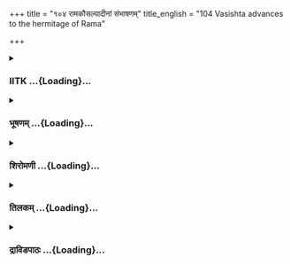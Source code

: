 +++
title = "१०४ रामकौसल्यादीनां संभाषणम्"
title_english = "104 Vasishta advances to the hermitage of Rama"

+++
<div caption="श्रीराम-हरिसीताराममूर्ति-घनपाठिभ्यां वचनम्" class="audioEmbed" src="https://archive.org/download/Ramayana-recitation-Sriram-harisItArAmamUrti-Ghanapaati-v2/Kanda_2/Kanda_2_AYK-104-Rama_Kousalya_Deenam_Sambhashanam_.mp3"></div>

<div class="js_include collapsed" newlevelforh1="3" title="IITK" unfilled url="/purANam/rAmAyaNam/audIchya-pAThaH/iitk/2_ayodhyAkANDam/07-rAma-darshanam/104_rAmakausalyAdInAM_saMbhAShaNam.md">
<details><summary><h3>IITK ...{Loading}...</h3></summary>

Bharata beseeches Rama repeatedly -- Rama justifies his obedience to his
father's command.



#### श्लोकः
##### मूलम्
तं तु रामस् समाश्वास्य भ्रातरं गुरवत्सलम्।  
लक्ष्मणेन सह भ्रात्रा प्रष्टुं समुपचक्रमे॥2.104.1॥

##### शब्दार्थः
भ्रात्रा brother, लक्ष्मणेन सह along with Lakshmana, रामः Rama, गुरुवत्सलम् to one devoted to elders, भ्रातरम् to brother, तम् that Bharata, समाश्वास्य having consoled, प्रष्टुम् to question,  समुपचक्रमे commenced.

##### आङ्ग्लानुवादः
Rama with his brother Lakshmana having consoled Bharata who is ever devoted to elders began to questionः



#### श्लोकः
##### मूलम्
किमेतदिच्छेयमहं श्रोतुं प्रव्याहृतं त्वया।  
यस्मात्त्वमागतो देशमिमं चीरजटाजिनः॥2.104.2॥

##### शब्दार्थः
त्वम् you, चीरजटाजिनः wearing barkrobes, matted locks and antelope skin, यस्मात् for what reason, इमं देशम् to this region, आगतः have come, एतत् किम् what is it, त्वया by you, प्रव्याहृतम् being related, अहम् I, श्रोतुम् to hear, इच्छेयम् I desire.

##### आङ्ग्लानुवादः
I want to hear what brought you to this region with your barkrobes, matted locks and antelope skin.



#### श्लोकः
##### मूलम्
यन्निमित्तमिमं देशं कृष्णाजिनजटाधरः।  
हित्वा राज्यं प्रविष्टस्त्वं तत्सर्वं वक्तुमर्हसि॥2.104.3॥

##### शब्दार्थः
त्वम् you, राज्यम् kingdom, हित्वा leaving, कृष्णाजिनजटाधरः wearing deer skin and matted hair, किन्निमित्तम् for what reason, इमं देशम् this region, प्रविष्टः have entered, तत् that, सर्वम् everything, वक्तुम् to tell, अर्हसि behoves you.

##### आङ्ग्लानुवादः
What made you come to this region, leaving the kingdom and wearing deer skin and matted hair? You should tell me everything.



#### श्लोकः
##### मूलम्
इत्युक्तः कैकयीपुत्रः काकुत्स्थेन महात्मना।  
प्रगृह्य बलवद्भूयः प्राञ्जलिर्वाक्यमब्रवीत्॥2.104.4॥

##### शब्दार्थः
महात्मना by the magnanimous, काकुत्स्थेन by Rama, इति thus, उक्तः uttered, कैकयीपुत्रः son of Kaikeyi, Bharata, प्राञ्जलिः joining the palms in reverence, भूयः again, बलवत् strongly, प्रगृह्य holding, वाक्यम् this statement, अब्रवीत् said.

##### आङ्ग्लानुवादः
Thus enquired by the magnanimous Rama, Bharata, joining his palms tightly, repliedः



#### श्लोकः
##### मूलम्
आर्यं तातः परित्यज्य कृत्वा कर्म सुदुष्करम्।  
गतः स्वर्ग महाबाहुः पुत्रशोकाभिपीडितः॥2.104.5॥

##### शब्दार्थः
महाबाहुः mightyarmed, तातः father, आर्यं my esteemed brother, परित्यज्य having abandoned, सुदुष्करम् impossible to perform, कर्म task, कृत्वा having done, पुत्रशोकाभिपीडितः tortured by the grief due to separation from his son, स्वर्गम् heaven, गतः went.

##### आङ्ग्लानुवादः
O my revered sire our mighty father, having performed an impossible task of banishing you to the forest, and tortured by grief due to separation from his son, went to heaven.



#### श्लोकः
##### मूलम्
स्त्रिया नियुक्तः कैकेय्या मम मात्रा परन्तप।  
चकारसा महत्पापमिदमात्मयशोहरम्॥2.104.6॥

##### शब्दार्थः
परन्तप O tormentor of enemies, Rama, मम my, मात्रा mother, स्त्रिया woman, कैकेय्या by  
Kaikeyi, नियुक्तः instigated, आत्मयशोहरम् destroying his reputation, सुमहत् great, इदं पापम् this sin, चकार commited.

##### आङ्ग्लानुवादः
O Rama, tormentor of enemies having been instigated by a woman, my mother  
Kaikeyi, committed this great sin of destroying his (Dasaratha's) reputation.



#### श्लोकः
##### मूलम्
सा राज्यफलमप्राप्य विधवा शोककर्शिता।  
पतिष्यति महाघोरे निरये जननी मम॥2.104.7॥

##### शब्दार्थः
मम my, जननी mother, सा that lady, राज्यफलम् fruit of kingodm, अप्राप्य without acquiring, विधवा widow, शोककर्शिता formented with grief, महाघोरे dreadful, निरये hell, पतिष्यति will fall.

##### आङ्ग्लानुवादः
My mother, formented with grief and with the fruit of the kingdom forfeited, and cursed with widowhood, will fall into the dreadful hell.



#### श्लोकः
##### मूलम्
तस्य मे दासभूतस्य प्रसादं कर्तुमर्हसि।  
अभिषिञ्चस्व चाद्येव राज्येन मघवानिव॥2.104.8॥

##### शब्दार्थः
तस्य such, दासभूतस्य servant I am, मे to me, प्रसादम् favour, कर्तुम् to do, अर्हसि behoves you, अद्येव now itself, मघवानिव like Indra, राज्येन in the kingdom, अभिषिञ्चस्व be coronated.

##### आङ्ग्लानुवादः
It behoves you to grant  me a favour. I am like your servant. Now get yourself coronated in the kingdom like Indra.



#### श्लोकः
##### मूलम्
इमाः प्रकृतयस् सर्वा विधवा मातरश्च याः।  
त्वत्सकाशमनुप्राप्ता प्रसादं कर्तुमर्हसि॥2.104.9॥

##### शब्दार्थः
इमाः these, सर्वाः all, प्रकृतयः subjects, विधवाः widows, मातरश्च those mothers, त्वत्सकाशम्  
to your proximity, अनुप्राप्ताः have reached, प्रसादम् favour, कर्तुम् to do, अर्हसि behoves you.

##### आङ्ग्लानुवादः
All these subjects and your widowed mothers have come to you. It behoves you to grant them this favour.



#### श्लोकः
##### मूलम्
तदानुपूर्व्या युक्तं च युक्तं चात्मनि मानद।  
राज्यं प्राप्नुहि धर्मेण सकामान्सुहृदः कुरु॥2.104.10॥

##### शब्दार्थः
मानद O bestower of honour, तत् for that reason, आनुपूर्व्या by succession, युक्तम् appropriate, आत्मनि in you, युक्तं च is appropriate, राज्यम् kingdom, धर्मेण righteously, प्राप्नुहि you may obtain, सुहृदः friends, सकामान् having fulfilled their desire, कुरु make them.

##### आङ्ग्लानुवादः
O bestower of honour by the law of primogeniture and as a worthy successor it is appropriate that you should accept the kingdom righteously and fulfil the desire of your friends.



#### श्लोकः
##### मूलम्
भवत्वविधवा भूमिस् समग्रा पतिना त्वया।  
शशिना विमलेनेव शारदी रजनी यथा॥2.104.11॥

##### शब्दार्थः
समग्रा this entire, भूमिः earth, शारदी relating to autumn, रजनी यथा like night, पतिना as lord, त्वया by you, विमलेन by the immaculate, शशिना इव like the Moon, अविधवा भवतु let it be a widow no more.

##### आङ्ग्लानुवादः
Like an autumnal night with the immaculate Moon, let this entire earth cease to be a widow by securing you as her lord.



#### श्लोकः
##### मूलम्
एभिश्च सचिवैस्सार्धं शिरसा याचितो मया।  
भ्रातु शिष्यस्य दासस्य प्रसादं कर्तुमर्हसि॥2.104.12॥

##### शब्दार्थः
एभिः by these, सचिवैः सार्धम् with ministers, मया by me, शिरसा with head bowed down, याचितः has been besought, भ्रातुः of a brother, शिष्यस्य of a disciple, दासस्य of a slave, प्रसादम् favour, कर्तुम् to do, अर्हसि it behoves you.

##### आङ्ग्लानुवादः
With my head bowed down, I beseech you along with all these ministers to show favour to me who is your brother, disciple and slave.



#### श्लोकः
##### मूलम्
तदिदं शाश्वतं पित्र्यं सर्वं प्रकृतिमण्डलम्।  
पूजितं पुरुषव्याघ्र नातिक्रमितुमर्हसि॥2.104.13॥

##### शब्दार्थः
पुरुषव्याघ्रः O best among men, तत् for that reason, शाश्वतम् eternal, पित्र्यम् hereditary, पूजितम् venerable, सर्वम् entire, इदम् this order, प्रकृतिमण्डलम् the whole order of subjects, अतिक्रमितुम् to transgress, न अर्हति it does not behove you.

##### आङ्ग्लानुवादः
O best among men, it does not behove you to transgress the prayers of the whole order of subjects and ministers to assume this hereditary and perpetual order.



#### श्लोकः
##### मूलम्
एवमुक्त्वा महाबाहुस् सबाष्पः कैकयीसुतः।  
रामस्य शिरसा पादौ जग्राहभरतः पुनः॥2.104.14॥

##### शब्दार्थः
महाबाहुः mightyarmed, कैकयीसुतः Kaikeyi's son, Bharata, एवम् in this way, उक्त्वा having said, सबाष्पः with tearful eyes, रामस्य Rama's, पादौ feet, पुनः again, विधिवत् in accordance with tradition, शिरसा with his head, जग्राह grasped.

##### आङ्ग्लानुवादः
Having said thus, the mightyarmed Bharata, in accordance with tradition, grasped with tearful eyes the feet of Rama again with his head.



#### श्लोकः
##### मूलम्
तं मत्तमिव मातङ्गं निःश्वसन्तं पुन पुनः।  
भ्रातरं भरतं रामः परिष्वज्येदमब्रवीत्॥2.104.15॥

##### शब्दार्थः
रामः Rama, पुनः पुनः repeatedly, निःश्वसन्तम् heaving sighs, मत्तम् in rut, मातङ्गम् इव  resembling an elephant, भ्रातरम् brother, तं भरतम् that Bharata, परिष्वज्य embracing, इदम् this word, अब्रवीत् said.

##### आङ्ग्लानुवादः
Rama embraced his brother Bharata who repeatedly heaved sighs and resembled an  
elephant in rut, and saidः



#### श्लोकः
##### मूलम्
कुलीनःसत्त्वसम्पन्नस्तेजस्वी चरितव्रतः।  
राज्यहेतोः कथं पापमाचरेत्त्वद्विधो जनः॥2.104.16॥

##### शब्दार्थः
कुलीनः a man of noble birth, सत्वसम्पन्नः endowed with energy, तेजस्वी powerful, चरितव्रतः  
adherent to one's vows, त्वद्विधः like you, जनः a man, राज्यहेतोः for the sake of kingdom, पापम् sin, कथम् how, आचरेत् will commit?

##### आङ्ग्लानुवादः
How can a man like you, born of a noble race, endowed with energy, powerful and adherent to vows, commit a sin for the sake of a kingdom?



#### श्लोकः
##### मूलम्
न दोषं त्वयि पश्यामि सूक्ष्ममप्यरिसूदन।  
न चापि जननीं बाल्यात्त्वं विगर्हितुमर्हसि॥2.104.17॥

##### शब्दार्थः
अरिसूदन O destroyer of enemies, त्वयि in you, सूक्ष्ममपि slightest, दोषम् fault, न पश्यामि I do not find, त्वम् you, बाल्यात् out of childishness, जननीं your mother, विगर्हितुम् to reproach, नार्हसि चापि does not behove you.

##### आङ्ग्लानुवादः
O destroyer of enemies, I do not find even slightest fault with you. Like a child, it does not behove you to reproach your mother.



#### श्लोकः
##### मूलम्
कामकारो महाप्राज्ञ गुरूणां सर्वदाऽनघ।  
उपपन्नेषु दारेषु पुत्रेषु च विधीयते॥2.104.18॥

##### शब्दार्थः
महाप्राज्ञ sagacious, अनघ sinless, गुरूणाम् of elders, उपपन्नेषु when married, दारेषु in relation to their wives, पुत्रेषु च also sons, सर्वदा always, कामकारः acting at will, विधीयते is laid down.

##### आङ्ग्लानुवादः
O sagacious and sinless one, it is laid down (in sastras) that elders when married can always act at their free will towards their wives and sons.



#### श्लोकः
##### मूलम्
वयमस्य यथा लोके सङ्ख्याताः सौम्य साधुभिः।  
भार्याः पुत्राश्च शिष्याश्च त्वमनुज्ञातुमर्हसि॥2.104.19॥

##### शब्दार्थः
सौम्य O handsome one, लोके in this world, भार्याः wives, पुत्राश्च sons, शिष्याश्च disciples, साधुभिः by virtuous men, यथा as, संख्याताः have been treated, वयम् we, अस्य for this (king Dasaratha, etc), त्वं you, अनुज्ञातुं to permit, अर्हसि it behoves you.

##### आङ्ग्लानुवादः
O handsome one, you should treat us the way the virtuous treat their wives, sons and disciples in this world.



#### श्लोकः
##### मूलम्
वने वा चीरवसनं सौम्य कृष्णाजिनाम्बरम्।  
राज्ये वाऽपि महाराजो मां वासयितुमीश्वरः॥2.104.20॥

##### शब्दार्थः
सौम्य O handsome one, चीरवसनम् dressed in bark robes, कृष्णाजिनाम्बरम् with antelope skin as garment, माम् me, महाराजः the maharaja (Dasaratha), वने वा either in the forest, राज्ये वापि or in the kingdom, वासयितुम् to accommodate me,  ईश्वरः is competent.

##### आङ्ग्लानुवादः
O handsome one, king Dasaratha is alone competent to accommodate me in the forest wearing bark robes and antelope skin as garment or install me in the kingdom.



#### श्लोकः
##### मूलम्
यावत पितरि धर्मज्ञे गौरवं लोकसत्कृतम्।  
तावद्धर्मभृतां श्रेष्ठ जनन्यामपि गौरवम्॥2.104.21॥

##### शब्दार्थः
धर्मभृताम् among the protectors of righteousness, श्रेष्ठ best, धर्मज्ञे conversant with the ways of righteousness, पितरि in father, लोकसत्कृतम् revered by the world, यावत् how much, गौरवम् honour, जनन्यामपि even for mother, तावत् that much, गौरवम् honour, should be shown.

##### आङ्ग्लानुवादः
O best among the protectors of righteousness the honour shown to our father who is conversant with the ways of righteousness and much revered by the world ought to be shown towards our mother also.



#### श्लोकः
##### मूलम्
एताभ्यां धर्मशीलाभ्यां वनं गच्छेति राघव।  
मातापितृभ्यामुक्तोऽहं कथमन्यत्समाचरे॥2.104.22॥

##### शब्दार्थः
राघव O Bharata, धर्मशीलाभ्याम् of righteous conduct, एताभ्याम् by these two, मातापितृभ्याम् by the father and mother, वनम् to forest, गच्छ go, इति thus, उक्तः having been told, अहम् I, अन्यत् other than this, कथम् how, समाचरेत् can act?

##### आङ्ग्लानुवादः
O Bharata, I have been commanded by our righteous father and mother to go to the forest. How can any one act otherwise?



#### श्लोकः
##### मूलम्
त्वया राज्यमयोध्यायां प्राप्तव्यं लोकसत्कृतम्।  
वस्तव्यं दण्डकारण्ये मया वल्कलवाससा॥2.104.23॥

##### शब्दार्थः
त्वया by you, अयोध्यायाम् in Ayodhya, लोकसत्कृतम् honoured by the the world, राज्यम् kingdom, प्राप्तव्यम् is to be obtained, मया by me, वल्कलवाससा with barkrobes as garments, दण्डकारण्ये in Dandaka forest, वस्तव्यम् I must live.

##### आङ्ग्लानुवादः
You shall rule the kingdom wellhonoured by the people in Ayodhya and I shall live in Dandaka forest wearing bark as garments.



#### श्लोकः
##### मूलम्
एवं कृत्वा महाराजो विभागं लोकसन्निधौ।  
व्यादिश्य च महातेजा दिवं दशरथो गतः॥2.104.24॥

##### शब्दार्थः
महाराजः great king, महातेजाः of great splendour, दशरथः Dasaratha, लोकसन्निधौ in the presence of people, एवम् in this way, विभागम् apportionment, कृत्वा having  made, व्यादिश्य च having commanded, दिवम् to heaven, गतः went.

##### आङ्ग्लानुवादः
The maharja of great radiance made this division in the presence of people and after commanding thus, ascended heaven.



#### श्लोकः
##### मूलम्
स च प्रमाणं धर्मात्मा राजा लोकगुरुस्तव।  
पित्रा दत्तं यथाभागमुपभोक्तुं त्वमर्हसि॥2.104.25॥

##### शब्दार्थः
धर्मात्मा righteous, लोकगुरुः revered by the world, सः राजा that king, तव your, प्रमाणम्  
proclamation, त्वम् you, पित्रा by father, दत्तम् bestowed, यथाभागम् that portion, उपभोक्तुम् to enjoy, अर्हसि behoves you.

##### आङ्ग्लानुवादः
The proclamation of that righteous king revered by the world shall be your guide. You  
should enjoy that portion bestowed by father.



#### श्लोकः
##### मूलम्
चतुर्दश समास्सौम्य दण्डकारण्यमाश्रितः।  
उपभोक्ष्ये त्वहं दत्तं भागं पित्रा महात्मना॥2.104.26॥

##### शब्दार्थः
सौम्य O handsome one, अहं तु as for myself, चतुर्दश fourteen, समाः years, दण्डकारण्यम् Dandaka forest, आश्रितः taking refuge, महात्मना magnanimous, पित्रा by father, दत्तम् bestowed, भागम् portion, उपभोक्ष्ये I will enjoy.

##### आङ्ग्लानुवादः
O handsome one, as for myself, I shall enjoy the portion bestowed on me by my magnanimous father and shall take refuge in the Dandaka forest for fourteen years.



#### श्लोकः
##### मूलम्
यदब्रवीन्मां नरलोकसत्कृतः पिता महात्मा विबुधाधिपोपमः।  
तदेव मन्ये परमात्मनो हितं न सर्वलोकेश्वर भावमप्ययम्॥2.104.27॥

##### शब्दार्थः
नरलोकसत्कृतः honoured by the men of the world, पिता father, महात्मा highsouled, विबुधाधिपोपमः equal to the king of the gods, यत् whatever, अब्रवीत् said, माम् to me, तदेव that only, परमात्मनः the ulitimate, हितं good, मन्ये I regard it, सर्वलोकेश्वरः the will of the lord of all the worlds, भावमप्ययम् न should not be allowed to vanish.

##### आङ्ग्लानुवादः
I think what my great father, who is honoured by all men, and an equal to Indra, ordered is for my highest welfare. The will of the overlord of the world should not be done away with.  

#### समाप्तिः
 श्रीमद्रामायणे वाल्मीकीय आदिकाव्ये अयोध्याकाण्डे चतुरुत्तरशततमस्सर्गः॥  
Thus ends the one hundredfourth sarga in Ayodhyakanda of the holy Ramayana, the first epic composed by sage Valmiki.

</details>
</div>
<div class="js_include collapsed" newlevelforh1="3" title="भूषणम्" unfilled url="/purANam/rAmAyaNam/audIchya-pAThaH/TIkA/bhUShaNa_iitk/2_ayodhyAkANDam/07-rAma-darshanam/104_rAmakausalyAdInAM_saMbhAShaNam.md">
<details><summary><h3>भूषणम् ...{Loading}...</h3></summary>



तं तु रामः समाज्ञाय भ्रातरं गुरुवत्सलम् ।  

लक्ष्मणेन सह भ्रात्रा प्रष्टुं समुपचक्रमे  ॥  २।१०४।१  ॥   

अथ रामभरतयोरुक्तिप्रत्युक्ती चतुरुत्तरशततमे--तं त्वित्यादिना ।
गुरुवत्सलं गुरौ स्वस्मिन् भक्तम्, समाज्ञाय ज्ञात्वा
प्राप्तराज्यपरित्यागेन जटावल्कल धारणादिना च स्वस्मिन् भक्तियुक्तं
ज्ञात्वेत्यर्थः । समाश्वास्येति पाठे--प्रियवचनादिभिः
सम्यगाश्वास्येत्यर्थः  ॥  २।१०४।१  ॥   

  

किमेतदिच्छेयमहं श्रोतुं प्रव्याहृतं त्वया ।  

यस्मात्त्वमागतो देशमिमं चीरजटाजिनी  ॥  २।१०४।२  ॥   

यस्मात् कारणात् त्वं चीरजटाजिनी सन् इमं देशमागतः एतत् एतत्कारणं किम् ?
अहं त्वया प्रव्याहृतं श्रोतुमिच्छेदयं श्रोतुमिच्छामि, न तु ऊहेयेति भावः
 ॥  २।१०४।२  ॥   

  

किं निमित्तमिमं देशं कृष्णाजिनजटाधरः ।  

हित्वा राज्यं प्रविष्टस्त्वं तत्सर्वं वक्तुमर्हसि  ॥  २।१०४।३  ॥   

इत्युक्तः कैकयीपुत्रः काकुत्स्थेन महात्मना ।  

प्रगृह्य बलवद्भूयः प्राञ्जलिर्वाक्यमब्रवीत्  ॥  २।१०४।४  ॥   

एवमुक्तेपि शोकेन तूष्णीं स्थितं पुनः पृच्छति--किं
निमित्तमित्यादिश्लोकद्वयेन । काकुत्स्थेन बलवत्प्रगृह्य गाढं परिष्वज्य
तत्सर्वं वक्तुमर्हसीति भूय उक्तः कैकयीपुत्रः
प्राञ्जलिर्वाक्यमब्रवीदित्यन्वयः  ॥  २।१०४।३४  ॥   

  

आर्य्यं तातः परित्यज्य कृत्वा कर्म सुदुष्करम् ।  

गतः स्वर्गं महाबाहुः पुत्रशोकाभिपीडितः  ॥  २।१०४।५  ॥   

आर्यमिति । सुदुष्करं कर्म कृत्वा ज्येष्ठार्हं राज्यं स्त्रीनियोगात्
कनिष्ठसात्कृत्येत्यर्थः । आर्यं त्वां परित्यज्य विवास्य  ॥  २।१०४।५  ॥   

  

स्त्रिया नियुक्तः कैकेय्या मम मात्रा परन्तप ।  

चकार सुमहत्पापमिदमात्मयशोहरम्  ॥  २।१०४।६  ॥   

स्त्रियेति । सुमहत्पापं सुपुत्रस्य वने प्रव्राजनरूपम्  ॥  २।१०४।६  ॥   

  

सा राज्यफलमप्राप्य विधवा शोककर्शिता ।  

पतिष्यति महाघोरे निरये जननी मम  ॥  २।१०४।७  ॥   

सा एवंरूपपापप्रेरणकर्त्री  ॥  २।१०४।७  ॥   

  

तस्य मे दासभूतस्य प्रसादं कर्त्तुमर्हसि ।  

अभिषिञ्चस्व चाद्यैव राज्येनप मघवानिव  ॥  २।१०४।८  ॥   

इमाः प्रकृतयः सर्वा विधवा मातरश्च याः ।  

त्वत्सकाशमनुप्राप्ताः प्रसादं कर्त्तुमर्हसि  ॥  २।१०४।९  ॥   

तस्य कैकेयीसम्बन्धात् प्राप्तापवादस्येत्यर्थः । राज्येन हेतुना  ॥ 
२।१०४।८९  ॥   

  

तदानुपूर्व्या युक्तं च युक्तं चात्मनि मानद ।  

राज्यं प्राप्नुहि धर्मेण सकामान् सुहृदः कुरु  ॥  २।१०४।१०  ॥   

आनुपूर्व्या युक्तं ज्येष्ठानुक्रमेण सङ्गतम् आत्मनि युक्तं च । भरणसमर्थे
त्वय्येव प्राप्तम्  ॥  २।१०४।१०  ॥   

  

भवत्वविधवा भूमिः समग्रा पतिना त्वया ।  

शशिना विमलेनेव शारदी रजनी यथा  ॥  २।१०४।११  ॥   

भवत्विति । पतिनेति नाभाव आर्षः । रजनी यथा रजनीव । भूमिः शशिनेव त्वया
अविधवा भवतु  ॥  २।१०४।११  ॥   

  

एभिश्च सचिवैः सार्द्धं शिरसा याचितो मया ।  

भ्रातुः शिष्यस्य दासस्य प्रसादं कर्त्तुमर्हसि  ॥  २।१०४।१२  ॥   

ममैकस्य शोकाश्रुपातमसहमानः कथमेषामश्रूणि सहिष्यत इति मत्वा युद्धाय
संनद्धैरिव रथगजतुरगपदातिभिः सार्द्धमागतो ऽस्मि । सचिवैः मम हि
याचनमुपेक्ष्यमस्मद्राज्यानेर्वाहकैः पूजनीयैः सचिवैर्याचितं
तवानतिक्रमणीयं हि । याचितः ममाग्रतः स्थितिरेवालं तव कार्यकरणाय
किंपुनर्याचनेपि कृते । शिरसा याचितः "शिरसा याचतस्तस्य वचनं न कृतं मया"
इति खलु तव हृदयमनुशेते । मया एतावत्पर्य्यन्तं त्वमेव मां याचित्वा मम
मनोरथं पूरितवानसि । भ्रातुः किमर्थं याचितव्यं तवानुजो न भवामि किम् ।
शिष्यस्य अनुजो भूत्वा भवता सह किमंशभाक् तिष्ठामि मन्त्रसम्बन्धो ऽपि
त्वत्तः खलु । दासस्य शिष्यो भूत्वा क्रयविक्रयार्हो न भवामि किम् अतः
प्रसादं कर्तुमर्हसि उक्तैरमोघैः हेतुभिर्मम याञ्ञां सफलां कुरुष्व  ॥ 
२।१०४।१२  ॥   

  

तदिदं शाश्वतं पित्र्यं सर्वं प्रकृतिमण्डलम् ।  

पूजितं पुरुषव्याघ्र नातिक्रमितुमर्हसि  ॥  २।१०४।१३  ॥   

एभिश्च सचिवैरित्यस्य विवक्षितं दर्शयति--तदिति ।
तत्पुरवर्तनदशायामसन्निहितमिदम्, इदानीं सन्निहितम् ।  

शाश्वतं सनातनम्, परम्पराप्राप्तमिति यावत् । पूजितं पूजार्हम् ।
प्रकृतीनां मन्त्रिपृभृतीनां मण्डलं समूहम् नातिक्रमितुमर्हसि, तद्वचनं
नातिक्रमणीयमित्यर्थः  ॥  २।१०४।१३  ॥   

  

एवमुक्त्वा महाबाहुः सबाष्पः कैकयीसुतः ।  

रामस्य शिरसा पादौ जग्राह विधिवत्पुनः  ॥  २।१०४।१४  ॥   

तं मत्तमिव मातङ्गं निःश्वसन्तं पुनःपुनः ।  

भ्रातरं भरतं रामः परिष्वज्येदमब्रवीत्  ॥  २।१०४।१५  ॥   

एवमिति । महाबाहुः प्रसारितबाहुरिति यातव् । कैकयीसुतः
मातुर्दोषादियमवस्थेति भावः । पुनरिति पूर्वं याचितवान् ततः
शरणागतिमकरोदित्यर्थः  ॥  २।१०४।१४१५  ॥   

  

कुलीनः सत्त्वसम्पन्नस्तेजस्वी चरितव्रतः ।  

राज्यहेतोः कथं पापमाचरेत्त्वद्विधो जनः  ॥  २।१०४।१६  ॥   

कुलीन इति । कुलीनः महाकुलप्रसूतः । सत्त्वसम्पन्नः सत्त्वगुणसम्पन्नः ।
पापं ज्येष्ठविषयप्रातिकूल्यरूपम्  ॥  २।१०४।१६  ॥   

  

न दोषं त्वयि पश्यामि सूक्ष्ममप्यरिसूदन ।  

न चापि जननीं बाल्यात्त्वं विगर्हितुमर्हसि  ॥  २।१०४।१७  ॥   

नेति । बाल्यात् अज्ञानादित्यर्थः  ॥  २।१०४।१७  ॥   

  

कामकारो महाप्राज्ञ गुरूणां सर्वदा ऽनघ ।  

उपपन्नेषु दारेषु पुत्रेषु च विधीयते  ॥  २।१०४।१८  ॥   

कामेति । कामकारः स्वच्छन्दकरणम् । उपपन्नेषु शिष्यदासादिषु  ॥  २।१०४।१८
 ॥   

  

वयमस्य यथा लोके सङ्ख्याताः सौम्य साधुभिः ।  

भार्य्याः पुत्राश्च शिष्याश्च त्वमनु ज्ञातुमर्हसि  ॥  २।१०४।१९  ॥   

वयमिति । लोके भार्यादयः साधुभिर्यथा सङ्ख्याताः नियाम्यत्वेन परिगणिताः,
वयमपि तथा दशरथस्येति त्वं ज्ञातुमर्हसि । अनुर्निरर्थकः  ॥  २।१०४।१९  ॥   

  

वने वा चीरवसनं सौम्य कृष्णाजिनाम्बरम् ।  

राज्ये वापि महाराजो मां वासयितुमीश्वरः  ॥  २।१०४।२०  ॥   

वन इति । चीरं द्रुमवल्कलं वसनमुत्तरीयं यस्यतम् । कृष्णाजिनम् अम्बरम्
अधराम्बरं यस्य तम् । ईश्वरः नियन्ता  ॥  २।१०४।२०  ॥   

  

यावत्पितरि धर्मज्ञे गौरवं लोकसत्कृतम् ।  

तावद्धर्मभृतां श्रेष्ठ जनन्यामपि गौरवम्  ॥  २।१०४।२१  ॥   

यावदिति । पितरि यावत् यत्परिमाणकं गौरवं जनन्यामपि तावत् तत्परिमाणकं
गौरवम्, कर्तव्यमिति शेषः । यत्तच्छब्दाभ्यां "यत्तदेतेभ्यः परिमाणे वतुप्"
इति वतुप्  ॥  २।१०४।२१  ॥   

  

एताभ्यां धर्मशीलाभ्यां वनं गच्छेति राघव ।  

मातापितृभ्यामुक्तो ऽहं कथमन्यत् समाचरे  ॥  २।१०४।२२  ॥   

त्वया राज्यमयोध्यायां प्राप्तव्यं लोकसत्कृतम् ।  

वस्तव्यं दण्डकारण्ये मया वल्कलवाससा  ॥  २।१०४।२३  ॥   

एवं कृत्वा महाराजो विभागं लोकसन्निधौ ।  

व्यादिश्य च महातेजा दिवं दशरथो गतः  ॥  २।१०४।२४  ॥   

फलितमाह--एताभ्यामिति । समाचरे समाचरामि, कथं समाचराणीत्यर्थः  ॥ 
२।१०४।२२२४  ॥   

  

स च प्रमाणं धर्मात्मा राजा लोकगुरुस्तव ।  

पित्रा दत्तं यथाभागमुपभोक्तुं त्वमर्हसि  ॥  २।१०४।२५  ॥   

चतुर्दशसमाः सौम्य दण्डकारण्यमाश्रितः ।  

उपभोक्ष्ये त्वहं दत्तं भागं पित्रा महात्मना  ॥  २।१०४।२६  ॥   

सचेति । पित्रा दत्तं भागं यथा यथावत् उपभोक्तुमित्यन्वयः  ॥  २।१०४।२५२६
 ॥   

  

यदब्रवीन्मां नरलोकसत्कृतः पिता महात्मा विबुधाधिपोपमः ।  

तदेव मन्ये परमात्मनो हितं न सर्वलोकेश्वरभावमप्यहम्  ॥  २।१०४।२७  ॥   

यदिति । परमात्मनो हितम् आत्मनः परं हितम्  ॥  २।१०४।२७  ॥   

स्  

इत्यार्षे श्रीरामायणे वाल्मीकीये आदिकाव्ये श्रीमदयोध्याकाण्डे
चतुरधिकशततमः सर्गः  ॥  १०४  ॥   

इति श्रीगोवि० श्रीरामायणभूषणे पीता० अयोध्याकाण्डव्याख्याने
चतुरुत्तरशततमस्सर्गः  ॥  १०४  ॥   



</details>
</div>
<div class="js_include collapsed" newlevelforh1="3" title="शिरोमणी" unfilled url="/purANam/rAmAyaNam/audIchya-pAThaH/TIkA/shiromaNI_iitk/2_ayodhyAkANDam/07-rAma-darshanam/104_rAmakausalyAdInAM_saMbhAShaNam.md">
<details><summary><h3>शिरोमणी ...{Loading}...</h3></summary>



चोम्मेन्तर्य् फ़ोर् थे सेलेच्तेद् वलुएस् दोएस्न्ऽत् एxइस्त्


</details>
</div>
<div class="js_include collapsed" newlevelforh1="3" title="तिलकम्" unfilled url="/purANam/rAmAyaNam/audIchya-pAThaH/TIkA/tilaka_iitk/2_ayodhyAkANDam/07-rAma-darshanam/104_rAmakausalyAdInAM_saMbhAShaNam.md">
<details><summary><h3>तिलकम् ...{Loading}...</h3></summary>



दशरथस्य दारानित्यन्वयः । तर्षितः साभिलाषः  ॥  २।१०४।१  ॥   

  

तीर्थमवतारमार्गम्  ॥  २।१०४।२,३  ॥   

  

ये ते प्रसिद्धा रामादयो निर्विषयीकृता राज्यान्निष्काशितास्तेषां वने
वसताम् । प्राक्कलनम् बहुव्रीहीरयम् । प्रथमपरिग्रहवत् । तीर्थं
पुण्यतीर्थम् । गङ्गायमुनापरपारभवमिदमेव । ऽप्राक्केवलम्ऽ इति पाठ
आधुनिककल्पितः नापि तत्रार्थसामञ्जस्यमिति कतकः । ऽतत्रापिऽ पाठे
प्राक्परिगृहीमिति शेषः, प्राक्परिगृहीतं तीर्थं जलानयनादिव्यवहारोपयोगी
मार्गः । इदमेवेति केवलं निश्चितमित्यर्थो वक्तुं शक्यः । ऽकेवलं निश्चिते
क्लीबं वाच्यवच्चैककृत्स्नयोःऽ इति  ॥  २।१०४।४,५  ॥   

  

जघन्यं हीनमपि जलाहरणादिकं ते पुत्रः कृतवानथाप्यसौ न गर्हितः ।
कुतस्तत्राहगुणैर्ज्यैष्ठत्वसौभ्रात्रधार्मिकत्वादिभिर्विशिष्टस्य
भ्रातुर्यदर्थरहितं प्रयोजनरहितं तदेव गर्हितं भवति ।
तीर्थस्तुभ्रातुर्यदर्थसहितं प्रयोजनसहितम्, तद्गुणैः प्रयोजनैर्विहितं
कल्पितं तत्सर्वगुणफलकमित्यर्थसहितम् । ऽविहितम्ऽ इति पाठं चाह  ॥  २।१०४।६
 ॥   

  

क्लेशानामनुभूयमानानां तथा यथानुभवमुचितो नेत्यतथोचितस्ते ऽयं पुत्रो
नीचार्हो यो ऽनर्थो दुःखजनकः समाचारो ऽनुष्ठानं यस्मिंस्तत्तथा सज्जं
प्रस्तुतं यथोक्तं कर्म मुञ्चतु । रामस्य प्रत्यावर्तिष्यमाणत्वादति भावः ।
एकः शत्रुघ्स्तु भरतसङ्गादेतत्कर्म न करोत्येवायमपि मुञ्चत्विति अपेरर्थः
 ॥  २।१०४।७  ॥   

  

न्यस्तं रामेण  ॥  २।१०४।८  ॥   

  

स्त्रियः प्रतीति शेषः  ॥  २।१०४।९,१०  ॥   

  

औपयिकमुचितं न भवतीति मन्ये । तत्र हेतुःभुक्तभोगस्येति भुक्ता भोगा येन
तस्य  ॥  २।१०४।११  ॥   

  

चतुरन्तां चतुःसमुद्रावसानाम्  ॥  २।१०४।१२  ॥   

  

क्षोदं पिष्टम्  ॥  २।१०४।१३  ॥   

  

नस्फोटति न स्फुटति न विशीर्णं भवति  ॥  २।१०४।१४  ॥   

  

क्षुतिरित्याद्याश्वासनप्रकारः । सत्या सत्यार्था लौकिकी लोकविदिता
लोकप्रसिद्धा  ॥  २।१०४।१५  ॥   

  

एवं श्रुतिस्त्वित्यादिप्रकारेण  ॥  २।१०४।१६१८  ॥   

  

पृष्ठात्पृष्ठदेशात् ऽपृष्ठं तु चरमं तनोःऽ  ॥  २।१०४।१९  ॥   

  

आसक्तम् भावे निष्ठा । स्नेहासङ्गोपेतम्  ॥  २।१०४।२०  ॥   

  

ववृतिरे वर्तितवत्यः  ॥  २।१०४।२१  ॥   

  

उपसंगृह्य स्पृष्ट्वा  ॥  २।१०४।२२  ॥   

  

वनेत्यादि । वनवासकृतदीनत्वावतीमिति यावत्  ॥  २।१०४।२३,२४  ॥   

  

परिकृष्टं परिमृदितमुत्पलं रक्तोत्पलं ध्वस्तमभिभूतम्  ॥  २।१०४।२५  ॥   

  

ते मुखं प्रेक्ष्य स्थितामिति शेषः । मनसि संक्रान्तो व्यसनारणिसंभवः शोको
ऽग्निराश्रयं गृहमिव काष्ठानीव वा मां दहति । ऽआशयम्ऽ इति पाठे ऽप्याशयो
गृहमेव आशय्यते ऽत्रेति व्युत्पत्तेः  ॥  २।१०४।२६२८  ॥   

  

तत इति । वसिष्ठरामोपवेशनानन्तरं जघन्यं जघनभागं पृष्ठभागमाश्रितः
सन्नुपोपविष्टो बभूवेत्यन्वयः  ॥  २।१०४।२९  ॥   

  

उपोपविष्ट इत्यादि जनाभिप्रायानुभाषणम्  ॥  २।१०४।३०  ॥   

  

किमिति । किं साधु वक्ष्यति वदिष्यतीति योजना  ॥  २।१०४।३१  ॥   

  

त्रयो ऽग्रयः शत्रुघ्नस्याप्राधान्येन परिहरणात्  ॥  २।१०४।३२  ॥   

  

इति श्रीरामाभिरामे श्रीरामीये रामायणतिलके वाल्मीकीय आदिकाव्ये
ऽयोध्याकाण्डे चतुरुत्तरशततमः सर्गः  ॥  २।१०४  ॥   

  

  



</details>
</div>
<div class="js_include collapsed" newlevelforh1="3" title="द्राविडपाठः" unfilled url="/purANam/rAmAyaNam/drAviDapAThaH/2_ayodhyAkANDam/07-rAma-darshanam/104_rAmakausalyAdInAM_saMbhAShaNam.md">
<details><summary><h3>द्राविडपाठः ...{Loading}...</h3></summary>


तं तु रामः समाज्ञाय भ्रातरं गुरुवत्सलम्।  
लक्ष्मणेन सह भ्रात्रा प्रष्टुं समुपचक्रमे ॥ 2.104.1 ॥   
किमेतदिच्छेयमहं श्रोतुं प्रव्याहृतं त्वया।  
यस्मात्त्वमागतो देशमिमं चीरजटाजिनी ॥ 2.104.2 ॥   
किं निमित्तमिमं देशं कृष्णाजिनजटाधरः।  
हित्वा राज्यं प्रविष्टस्त्वं तत्सर्वं वक्तुमर्हसि ॥ 2.104.3 ॥   
इत्युक्तः कैकयीपुत्रः काकुत्स्थेन महात्मना।  
प्रगृह्य बलवद्भूयः प्राञ्जलिर्वाक्यमब्रवीत् ॥ 2.104.4 ॥   
आर्य्यं तातः परित्यज्य कृत्वा कर्म सुदुष्करम्।  
गतः स्वर्गं महाबाहुः पुत्रशोकाभिपीडितः ॥ 2.104.5 ॥   
स्त्रिया नियुक्तः कैकेय्या मम मात्रा परन्तप।  
चकार सुमहत्पापमिदमात्मयशोहरम् ॥ 2.104.6 ॥   
सा राज्यफलमप्राप्य विधवा शोककर्शिता।  
पतिष्यति महाघोरे निरये जननी मम ॥ 2.104.7 ॥   
तस्य मे दासभूतस्य प्रसादं कर्त्तुमर्हसि।  
अभिषिञ्चस्व चाद्यैव राज्येनप मघवानिव ॥ 2.104.8 ॥   
इमाः प्रकृतयः सर्वा विधवा मातरश्च याः।  
त्वत्सकाशमनुप्राप्ताः प्रसादं कर्त्तुमर्हसि ॥ 2.104.9 ॥   
तदानुपूर्व्या युक्तं च युक्तं चात्मनि मानद।  
राज्यं प्राप्नुहि धर्मेण सकामान् सुहृदः कुरु ॥ 2.104.10 ॥   
भवत्वविधवा भूमिः समग्रा पतिना त्वया।  
शशिना विमलेनेव शारदी रजनी यथा ॥ 2.104.11 ॥   
एभिश्च सचिवैः सार्द्धं शिरसा याचितो मया।  
भ्रातुः शिष्यस्य दासस्य प्रसादं कर्त्तुमर्हसि ॥ 2.104.12 ॥   
तदिदं शाश्वतं पित्र्यं सर्वं प्रकृतिमण्डलम्।  
पूजितं पुरुषव्याघ्र नातिक्रमितुमर्हसि ॥ 2.104.13 ॥   
एवमुक्त्वा महाबाहुः सबाष्पः कैकयीसुतः।  
रामस्य शिरसा पादौ जग्राह विधिवत्पुनः ॥ 2.104.14 ॥   
तं मत्तमिव मातङ्गं निःश्वसन्तं पुनःपुनः।  
भ्रातरं भरतं रामः परिष्वज्येदमब्रवीत् ॥ 2.104.15 ॥   
कुलीनः सत्त्वसम्पन्नस्तेजस्वी चरितव्रतः।  
राज्यहेतोः कथं पापमाचरेत्त्वद्विधो जनः ॥ 2.104.16 ॥   
न दोषं त्वयि पश्यामि सूक्ष्ममप्यरिसूदन।  
न चापि जननीं बाल्यात्त्वं विगर्हितुमर्हसि ॥ 2.104.17 ॥   
कामकारो महाप्राज्ञ गुरूणां सर्वदाऽनघ।  
उपपन्नेषु दारेषु पुत्रेषु च विधीयते ॥ 2.104.18 ॥   
वयमस्य यथा लोके सङ्ख्याताः सौम्य साधुभिः।  
भार्य्याः पुत्राश्च शिष्याश्च त्वमनु ज्ञातुमर्हसि ॥ 2.104.19 ॥   
वने वा चीरवसनं सौम्य कृष्णाजिनाम्बरम्।  
राज्ये वापि महाराजो मां वासयितुमीश्वरः ॥ 2.104.20 ॥   
यावत्पितरि धर्मज्ञे गौरवं लोकसत्कृतम्।  
तावद्धर्मभृतां श्रेष्ठ जनन्यामपि गौरवम् ॥ 2.104.21 ॥   
एताभ्यां धर्मशीलाभ्यां वनं गच्छेति राघव।  
मातापितृभ्यामुक्तोऽहं कथमन्यत् समाचरे ॥ 2.104.22 ॥   
त्वया राज्यमयोध्यायां प्राप्तव्यं लोकसत्कृतम्।  
वस्तव्यं दण्डकारण्ये मया वल्कलवाससा ॥ 2.104.23 ॥   
एवं कृत्वा महाराजो विभागं लोकसन्निधौ।  
व्यादिश्य च महातेजा दिवं दशरथो गतः ॥ 2.104.24 ॥   
स च प्रमाणं धर्मात्मा राजा लोकगुरुस्तव।  
पित्रा दत्तं यथाभागमुपभोक्तुं त्वमर्हसि ॥ 2.104.25 ॥   
चतुर्दशसमाः सौम्य दण्डकारण्यमाश्रितः।  
उपभोक्ष्ये त्वहं दत्तं भागं पित्रा महात्मना ॥ 2.104.26 ॥   
यदब्रवीन्मां नरलोकसत्कृतः पिता महात्मा विबुधाधिपोपमः।  
तदेव मन्ये परमात्मनो हितं न सर्वलोकेश्वरभावमप्यहम् ॥ 2.104.27 ॥   

</details>
</div>
